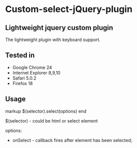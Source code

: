 Custom-select-jQuery-plugin
===========================

## Lightweight jquery custom plugin

The lightweight plugin with keyboard support.

## Tested in

- Google Chrome 24 
- Internet Explorer 8,9,10
- Safari 5.0.2
- Firefox 18


## Usage 

markup
$(selector).select(options)
end

$(selector) - could be html or select element

options:
- onSelect - callback fires after element has been selected;



